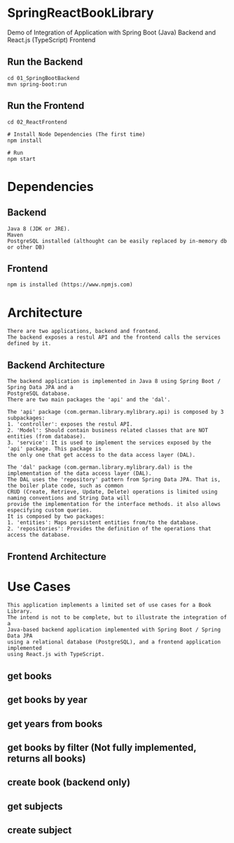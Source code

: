# SpringReactBookLibrary
Demo of Integration of Application with Spring Boot (Java) Backend and React.js (TypeScript) Frontend 

## Run the Backend
	cd 01_SpringBootBackend
	mvn spring-boot:run

## Run the Frontend

	cd 02_ReactFrontend

	# Install Node Dependencies (The first time)
	npm install

	# Run
	npm start

# Dependencies

## Backend
	Java 8 (JDK or JRE).
	Maven
	PostgreSQL installed (althought can be easily replaced by in-memory db or other DB)

## Frontend
	npm is installed (https://www.npmjs.com)
	
# Architecture
	There are two applications, backend and frontend. 
	The backend exposes a restul API and the frontend calls the services defined by it.
	
## Backend Architecture
	The backend application is implemented in Java 8 using Spring Boot / Spring Data JPA and a 
	PostgreSQL database.
	There are two main packages the 'api' and the 'dal'.
	
	The 'api' package (com.german.library.mylibrary.api) is composed by 3 subpackages:
	1. 'controller': exposes the restul API.
	2. 'Model': Should contain business related classes that are NOT entities (from database). 
	3. 'service': It is used to implement the services exposed by the 'api' package. This package is 
	the only one that get access to the data access layer (DAL).
	
	The 'dal' package (com.german.library.mylibrary.dal) is the implementation of the data access layer (DAL).
	The DAL uses the 'repository' pattern from Spring Data JPA. That is, the boiler plate code, such as common 
	CRUD (Create, Retrieve, Update, Delete) operations is limited using naming conventions and String Data will 
	provide the implementation for the interface methods. it also allows especifying custom queries.
	It is composed by two packages:
	1. 'entities': Maps persistent entities from/to the database.
	2. 'repositories': Provides the definition of the operations that access the database.

## Frontend Architecture

	
# Use Cases
	This application implements a limited set of use cases for a Book Library. 
	The intend is not to be complete, but to illustrate the integration of a 
	Java-based backend application implemented with Spring Boot / Spring Data JPA 
	using a relational database (PostgreSQL), and a frontend application implemented 
	using React.js with TypeScript.
	
## get books
## get books by year
## get years from books
## get books by filter (Not fully implemented, returns all books)
## create book (backend only) 
## get subjects
## create subject
